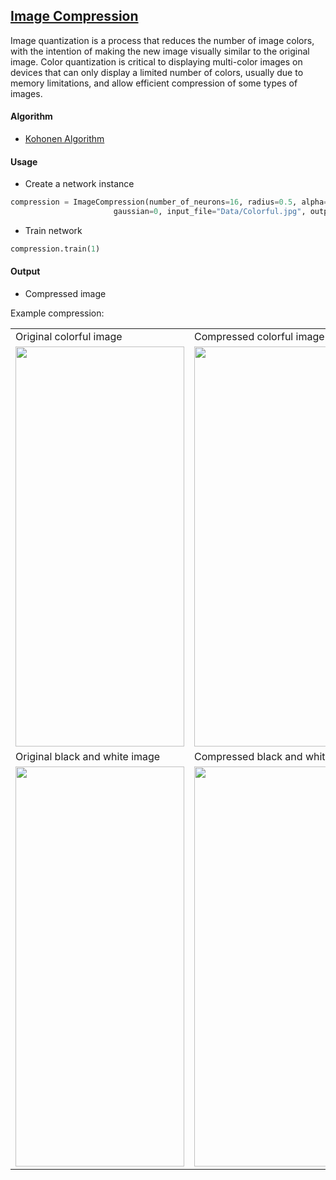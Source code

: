 ## [Image Compression](https://github.com/JuliaSzymanska/Artificial-Intelligence/blob/master/Image_compression/ImageCompression.py)
Image quantization is a process that reduces the number of image colors, with the intention of making the new image visually similar to the original image. Color quantization is critical to displaying multi-color images on devices that can only display a limited number of colors, usually due to memory limitations, and allow efficient compression of some types of images.

#### Algorithm
* [Kohonen Algorithm](https://github.com/JuliaSzymanska/Artificial-Intelligence/blob/master/SOM/KohonenMap.py)

#### Usage

* Create a network instance
```python
compression = ImageCompression(number_of_neurons=16, radius=0.5, alpha=0.5,
                       gaussian=0, input_file="Data/Colorful.jpg", output_file=".readme/CompressedColorful.jpeg")
```

* Train network
```python
compression.train(1)
```

#### Output
* Compressed image

Example compression:

<table  cellpadding="0" cellspacing="0" border="0">
  <tr>
    <td>Original colorful image</td>
    <td>Compressed colorful image</td>
  </tr>
  <tr>
    <td><img src="screenshots/Screenshot_1582745092.png" width=270 height=640></td>
    <td><img src="screenshots/Screenshot_1582745125.png" width=270 height=640></td>
  </tr>
  <tr>
    <td>Original black and white image</td>
    <td>Compressed black and white image</td>
  </tr>
  <tr>
    <td><img src="screenshots/Screenshot_1582745092.png" width=270 height=640></td>
    <td><img src="screenshots/Screenshot_1582745125.png" width=270 height=640></td>
  </tr>
 
 </table>